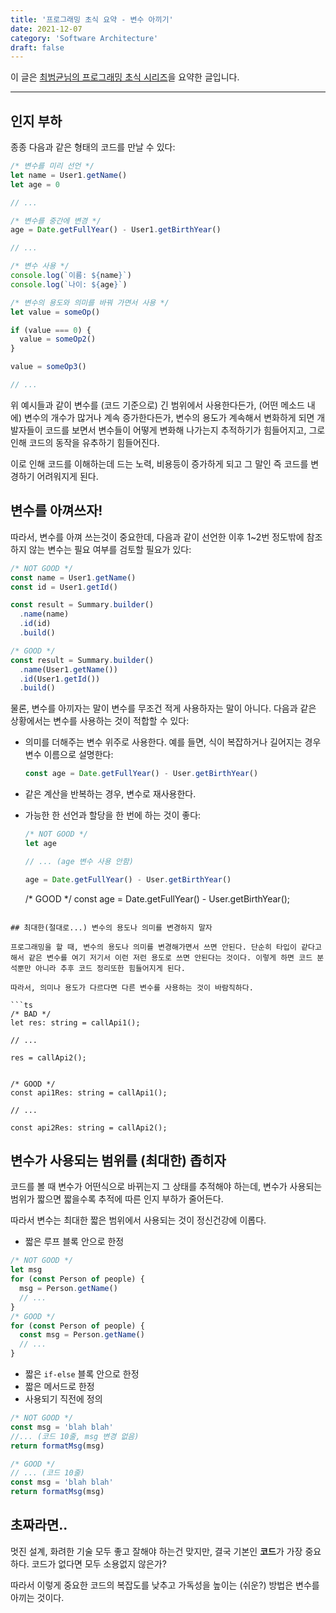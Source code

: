 ```yaml
---
title: '프로그래밍 초식 요약 - 변수 아끼기'
date: 2021-12-07
category: 'Software Architecture'
draft: false
---
```


이 글은 [최범균님의 프로그래밍 초식 시리즈](https://www.youtube.com/watch?v=kRdML08R2Yo&list=PLwouWTPuIjUg0dmHoxgqNXyx3Acy7BNCz)을 요약한 글입니다.

<hr class="custom-hr">

## 인지 부하

종종 다음과 같은 형태의 코드를 만날 수 있다:

```js
/* 변수를 미리 선언 */
let name = User1.getName()
let age = 0

// ...

/* 변수를 중간에 변경 */
age = Date.getFullYear() - User1.getBirthYear()

// ...

/* 변수 사용 */
console.log(`이름: ${name}`)
console.log(`나이: ${age}`)
```

```js
/* 변수의 용도와 의미를 바꿔 가면서 사용 */
let value = someOp()

if (value === 0) {
  value = someOp2()
}

value = someOp3()

// ...
```

위 예시들과 같이 변수를 (코드 기준으로) 긴 범위에서 사용한다든가, (어떤 메소드 내에) 변수의 개수가 많거나 계속 증가한다든가, 변수의 용도가 계속해서 변화하게 되면 개발자들이 코드를 보면서 변수들이 어떻게 변화해 나가는지 추적하기가 힘들어지고, 그로 인해 코드의 동작을 유추하기 힘들어진다.

이로 인해 코드를 이해하는데 드는 노력, 비용등이 증가하게 되고 그 말인 즉 코드를 변경하기 어려워지게 된다.

## 변수를 아껴쓰자!

따라서, 변수를 아껴 쓰는것이 중요한데, 다음과 같이 선언한 이후 1~2번 정도밖에 참조하지 않는 변수는 필요 여부를 검토할 필요가 있다:

```js
/* NOT GOOD */
const name = User1.getName()
const id = User1.getId()

const result = Summary.builder()
  .name(name)
  .id(id)
  .build()

/* GOOD */
const result = Summary.builder()
  .name(User1.getName())
  .id(User1.getId())
  .build()
```

물론, 변수를 아끼자는 말이 변수를 무조건 적게 사용하자는 말이 아니다. 다음과 같은 상황에서는 변수를 사용하는 것이 적합할 수 있다:

- 의미를 더해주는 변수 위주로 사용한다. 예를 들면, 식이 복잡하거나 길어지는 경우 변수 이름으로 설명한다:

  ```js
  const age = Date.getFullYear() - User.getBirthYear()
  ```

- 같은 계산을 반복하는 경우, 변수로 재사용한다.
- 가능한 한 선언과 할당을 한 번에 하는 것이 좋다:

  ```js
  /* NOT GOOD */
  let age

  // ... (age 변수 사용 안함)

  age = Date.getFullYear() - User.getBirthYear()
  ```


    /* GOOD */
    const age = Date.getFullYear() - User.getBirthYear();

````

## 최대한(절대로...) 변수의 용도나 의미를 변경하지 말자

프로그래밍을 할 때, 변수의 용도나 의미를 변경해가면서 쓰면 안된다. 단순히 타입이 같다고 해서 같은 변수를 여기 저기서 이런 저런 용도로 쓰면 안된다는 것이다. 이렇게 하면 코드 분석뿐만 아니라 추후 코드 정리또한 힘들어지게 된다.

따라서, 의미나 용도가 다르다면 다른 변수를 사용하는 것이 바람직하다.

```ts
/* BAD */
let res: string = callApi1();

// ...

res = callApi2();


/* GOOD */
const api1Res: string = callApi1();

// ...

const api2Res: string = callApi2();
````

## 변수가 사용되는 범위를 (최대한) 좁히자

코드를 볼 때 변수가 어떤식으로 바뀌는지 그 상태를 추적해야 하는데, 변수가 사용되는 범위가 짧으면 짧을수록 추적에 따른 인지 부하가 줄어든다.

따라서 변수는 최대한 짧은 범위에서 사용되는 것이 정신건강에 이롭다.

- 짧은 루프 블록 안으로 한정

```js
/* NOT GOOD */
let msg
for (const Person of people) {
  msg = Person.getName()
  // ...
}
/* GOOD */
for (const Person of people) {
  const msg = Person.getName()
  // ...
}
```

- 짧은 `if-else` 블록 안으로 한정
- 짧은 메서드로 한정
- 사용되기 직전에 정의

```js
/* NOT GOOD */
const msg = 'blah blah'
//... (코드 10줄, msg 변경 없음)
return formatMsg(msg)

/* GOOD */
// ... (코드 10줄)
const msg = 'blah blah'
return formatMsg(msg)
```

## 초짜라면..

멋진 설계, 화려한 기술 모두 좋고 잘해야 하는건 맞지만, 결국 기본인 **코드**가 가장 중요하다. 코드가 없다면 모두 소용없지 않은가?

따라서 이렇게 중요한 코드의 복잡도를 낮추고 가독성을 높이는 (쉬운?) 방법은 변수를 아끼는 것이다.
